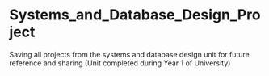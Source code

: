 # Systems_and_Database_Design_Project
Saving all projects from the systems and database design unit for future reference and sharing (Unit completed during Year 1 of University)
